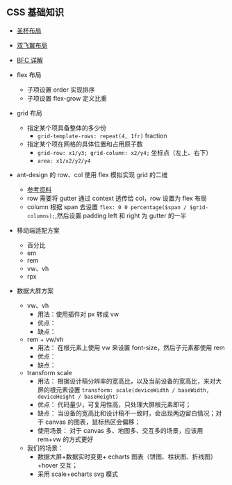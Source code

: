 ## CSS 基础知识

- [圣杯布局](./grail-layout.html)
- [双飞翼布局](./double-wing-layout.html)
- [BFC 详解](./bfc.md)

- flex 布局

  - 子项设置 order 实现排序
  - 子项设置 flex-grow 定义比重

- grid 布局

  - 指定某个项具备整体的多少份
    - `grid-template-rows: repeat(4, 1fr)` fraction
  - 指定某个项在网格的具体位置和占用原子数
    - `grid-row: x1/y3; grid-column: x2/y4;` 坐标点（左上、右下）
    - `area: x1/x2/y2/y4`

- ant-design 的 row、col 使用 flex 模拟实现 grid 的二维

  - [参考资料](https://juejin.cn/post/6981402951168294943)
  - row 需要将 gutter 通过 context 透传给 col，row 设置为 flex 布局
  - column 根据 span 去设置 `flex: 0 0 percentage($span / $grid-columns);`,然后设置 padding left 和 right 为 gutter 的一半

- 移动端适配方案

  - 百分比
  - em
  - rem
  - vw、vh
  - rpx

- 数据大屏方案
  - vw、vh
    - 用法：使用插件对 px 转成 vw
    - 优点：
    - 缺点：
  - rem + vw/vh
    - 用法： 在根元素上使用 vw 来设置 font-size，然后子元素都使用 rem
    - 优点：
    - 缺点：
  - transform scale
    - 用法： 根据设计稿分辨率的宽高比，以及当前设备的宽高比，来对大屏的根元素设置 `transform: scale(deviceWidth / baseWidth, deviceHeight / baseHeight)`
    - 优点： 代码量少，可复用性高，只处理大屏根元素即可；
    - 缺点： 当设备的宽高比和设计稿不一致时，会出现两边留白情况；对于 canvas 的图表，鼠标热区会偏移；
    - 使用场景： 对于 canvas 多、地图多、交互多的场景，应该用 rem+vw 的方式更好
  - 我们的场景：
    - 数据大屏+数据实时变更+ echarts 图表（饼图、柱状图、折线图）+hover 交互；
    - 采用 scale+echarts svg 模式
